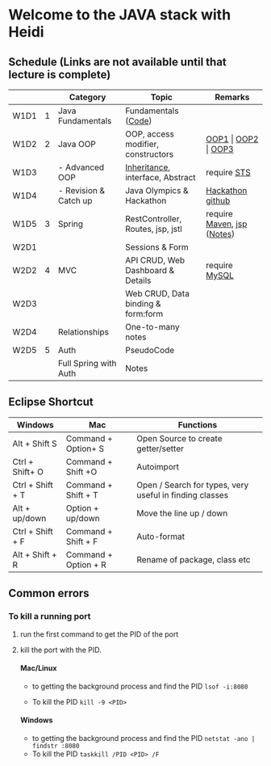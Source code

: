 # Welcome to the JAVA stack with Heidi

## Schedule (Links are not available until that lecture is complete)
<table>
<thead>
    <th></th>
    <th></th>
    <th> Category </th>
    <th> Topic </th>
    <th> Remarks</th>
</thead>
    <tbody>
    <tr>
        <td>W1D1 </td>
        <td>1</td>
        <td>Java Fundamentals</td>
        <td>Fundamentals (<a href="./Java1Fundamentals/">Code</a>)</td>
        <td></td>
    </tr>
    <tr>
        <td>W1D2 </td>
        <td>2</td>
        <td>Java OOP</td>
        <td>OOP, access modifier, constructors 
        </td>
        <td> <a href="./Java2OOP/Part1/OOP1/">OOP1</a> | <a href="./Java2OOP/Part1/OOP2/">OOP2</a> | <a href="./Java2OOP/Part1/OOP3/">OOP3</a></td>
    </tr>
    <tr>
        <td>W1D3 </td>
        <td></td>
        <td> - Advanced OOP</td>
        <td><a href="./Java2OOP/Part2/InheritanceDemo/src/com/heidichen/inheritancedemo/">Inheritance</a>, interface, Abstract</td>
        <td> require <a href="https://login.codingdojo.com/m/315/9381/65677">STS</a></td>
    </tr>
    <tr>
        <td>W1D4 </td>
        <td></td>
        <td>- Revision & Catch up</td>
        <td>Java Olympics & Hackathon</td>
        <td> <a href="https://github.com/heidi1105/JAVA_hackathon">Hackathon github </a></td>
    </tr>
    <tr>
        <td>W1D5 </td>
        <td>3</td>
        <td>Spring</td>
        <td>RestController, Routes, jsp, jstl</td>
        <td> require <a href="https://login.codingdojo.com/m/315/9532/64266">Maven</a>, <a href="https://login.codingdojo.com/m/315/9532/64276">jsp</a> (<a href="./Java3Spring/">Notes</a>)</td>
    </tr>
    <tr>
        <td>W2D1 </td>
        <td></td>
        <td></td>
        <td>Sessions & Form</td>
        <td> </td>
    </tr>
    <tr>
        <td>W2D2 </td>
        <td>4</td>
        <td> MVC </td>
        <td>API CRUD, Web Dashboard & Details</td>
        <td> require <a href="https://login.codingdojo.com/m/315/9533/64293">MySQL</a> </td>
    </tr>
    <tr>
        <td>W2D3 </td>
        <td></td>
        <td></td>
        <td>Web CRUD, Data binding & form:form </td>
        <td> </td>
    </tr>
    <tr>
        <td> W2D4 </td>
        <td></td>
        <td>Relationships</td>
        <td>One-to-many notes</td>
        <td> </td>
    </tr>
    <tr>
        <td> W2D5 </td>
        <td>5</td>
        <td>Auth</td>
        <td>PseudoCode</td>
        <td> </td>
    </tr>
        <tr>
        <td>  </td>
        <td></td>
        <td>Full Spring with Auth</td>
        <td>Notes </td>
        <td> </td>
    </tr>
    </tbody>
</table>

## Eclipse Shortcut
| Windows | Mac    | Functions |
|----------------- | -----------------| --------------|
| Alt + Shift S  | Command + Option+ S| Open Source to create getter/setter|
| Ctrl + Shift+ O  | Command + Shift +O | Autoimport |
| Ctrl + Shift + T | Command + Shift + T| Open / Search for types, very useful in finding classes|
| Alt + up/down | Option + up/down | Move the line up / down |
| Ctrl + Shift + F| Command + Shift + F | Auto-format | 
|Alt + Shift + R|Command + Option + R|Rename of package, class etc|


## Common errors

### To kill a running port
1. run the first command to get the PID of the port
2. kill the port with the PID. 

    #### **Mac/Linux**
    - to getting the background process and find the PID
    ```lsof -i:8080 ```

    - To kill the PID
    ```kill -9 <PID> ```

    #### **Windows**
    - to getting the background process and find the PID
    ```netstat -ano | findstr :8080```
    - To kill the PID
    ```taskkill /PID <PID> /F ```

